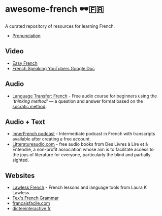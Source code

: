 # awesome-french 🕶️🇫🇷

A curated repository of resources for learning French.

* [Pronunciation](./pronunciation.md)

## Video

* [Easy French](https://www.youtube.com/@easyfrench)
* [French Speaking YouTubers Google Doc](https://docs.google.com/document/d/1Wlp7ZJKD-AjDLQi3EyZ_bkBZ6GKYOqqZhmTtFtD2PTQ/edit?usp=sharing)

## Audio

* [Language Transfer: French](https://www.languagetransfer.org/french) - Free audio course for beginners using the '*thinking method*' — a question and answer format based on the [socratic method](https://en.wikipedia.org/wiki/Socratic_method).

## Audio + Text
* [InnerFrench podcast](https://innerfrench.com/podcast/) - Intermediate podcast in French with transcripts available after creating a free account.
* [Litteratureaudio.com](https://www.litteratureaudio.com/) - free audio books from Des Livres à Lire et à Entendre, a non-profit association whose aim is to facilitate access to the joys of literature for everyone, particularly the blind and partially sighted.

## Websites

* [Lawless French](https://www.lawlessfrench.com/) - French lessons and language tools from Laura K Lawless.
* [Tex's French Grammar](https://www.laits.utexas.edu/tex/index.html)
* [francaisfacile.com](https://www.francaisfacile.com/)
* [dicteeinteractive.fr](https://www.dicteeinteractive.fr/)

